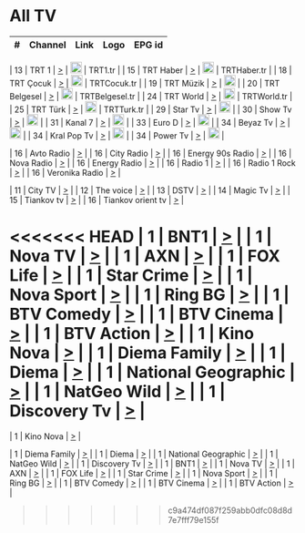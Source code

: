 <h1>All TV</h1>

| #   | Channel        | Link  | Logo | EPG id |
|:---:|:--------------:|:-----:|:----:|:------:|

| 13  | TRT 1            | [>](https://tv-trt1.medya.trt.com.tr/master.m3u8) | <img height="20" src="https://i.imgur.com/j786OLG.png"/> | TRT1.tr |
| 15  | TRT Haber        | [>](https://tv-trthaber.medya.trt.com.tr/master.m3u8) | <img height="20" src="https://i.imgur.com/OVfo8Ab.png"/> | TRTHaber.tr |
| 18  | TRT Çocuk        | [>](https://tv-trtcocuk.medya.trt.com.tr/master.m3u8) | <img height="20" src="https://i.imgur.com/QLFmD6d.png"/> | TRTCocuk.tr |
| 19  | TRT Müzik        | [>](https://tv-trtmuzik.medya.trt.com.tr/master.m3u8) | <img height="20" src="https://i.imgur.com/fIVFCEd.png"/> |
| 20  | TRT Belgesel     | [>](https://tv-trtbelgesel.medya.trt.com.tr/master.m3u8) | <img height="20" src="https://i.imgur.com/MGO87pe.png"/> | TRTBelgesel.tr |
| 24  | TRT World        | [>](https://tv-trtworld.medya.trt.com.tr/master.m3u8) | <img height="20" src="https://i.imgur.com/JEA2xpv.png"/> | TRTWorld.tr |
| 25  | TRT Türk         | [>](https://tv-trtturk.medya.trt.com.tr/master.m3u8) | <img height="20" src="https://i.imgur.com/OSTOQNw.png"/> | TRTTurk.tr |
| 29  | Star Tv   | [>](https://dogus-live.daioncdn.net/startv/startv_360p.m3u8) | <img height="20" src="https://i.imgur.com/IebUZx1.png"/> |
| 30  | Show Tv     | [>](https://ciner-live.daioncdn.net/showtv/showtv.m3u8) | <img height="20" src="https://i.imgur.com/IebUZx1.png"/> |
| 31  | Kanal 7     | [>](https://kanal7-live.daioncdn.net/kanal7/kanal7.m3u8) | <img height="20" src="https://i.imgur.com/IebUZx1.png"/> |
| 33  | Euro D    | [>](https://www.youtube.com/user/KanalD/live) | <img height="20" src="https://i.imgur.com/IebUZx1.png"/> |
| 34  | Beyaz Tv     | [>](https://beyaztv-live.daioncdn.net/beyaztv/beyaztv.m3u8) | <img height="20" src="https://i.imgur.com/IebUZx1.png"/> |
| 34  | Kral Pop Tv     | [>](https://www.youtube.com/watch?v=GuFTuKoXepw) | <img height="20" src="https://i.imgur.com/IebUZx1.png"/> |
| 34  | Power Tv     | [>](https://livetv.powerapp.com.tr/powerTV/powerhd.smil/chunklist.m3u8) | <img height="20" src="https://i.imgur.com/IebUZx1.png"/> |

| 16  | Avto Radio | [>](http://stream.metacast.eu/avtoradio.mp3.m3u) |
| 16  | City Radio | [>](http://stream.metacast.eu/city.aac.m3u) |
| 16  | Energy 90s Radio | [>](http://stream.metacast.eu/energy-90s.m3u) |
| 16  | Nova Radio | [>](http://stream.metacast.eu/nova.aac.m3u) |
| 16  | Energy Radio | [>](http://stream.metacast.eu/nrj.aac.m3u) |
| 16  | Radio 1 | [>](http://stream.metacast.eu/radio1.aac.m3u) |
| 16  | Radio 1 Rock | [>](http://stream.metacast.eu/radio1rock.aac.m3u) |
| 16  | Veronika Radio | [>](http://stream.metacast.eu/veronika.aac.m3u) |

| 11  | City TV | [>](https://tv.city.bg/play/tshls/citytv/index.m3u8) |
| 12  | The voice | [>](https://bss1.neterra.tv/thevoice/thevoice.m3u8) |
| 13  | DSTV | [>](http://46.249.95.140:8081/hls/data.m3u8) |
| 14  | Magic Tv | [>](https://bss1.neterra.tv/magictv/magictv.m3u8) |
| 15  | Tiankov tv | [>](https://streamer103.neterra.tv/tiankov-folk/live.m3u8) |
| 16  | Tiankov orient tv | [>](https://streamer103.neterra.tv/tiankov-orient/live.m3u8) |

<<<<<<< HEAD
| 1 | BNT1 | [>](https://ymkaya.xyz:37676/tv/bnt1/playlist.m3u8?wmsAuthSign=c2VydmVyX3RpbWU9Ni8xMi8yMDI1IDE6MDY6NTQgUE0maGFzaF92YWx1ZT1rSG1sdE0zeit0RlpScW5kYjdrTjVRPT0mdmFsaWRtaW51dGVzPTYw) |
| 1 | Nova TV | [>](https://ymkaya.xyz:37676/tv/novatv/playlist.m3u8?wmsAuthSign=c2VydmVyX3RpbWU9Ni8xMi8yMDI1IDE6MDc6MDMgUE0maGFzaF92YWx1ZT1LMGxaUHRaY3N6eDM2TmdCbmlpWWFnPT0mdmFsaWRtaW51dGVzPTYw) |
| 1 | AXN | [>](https://ymkaya.xyz:37676/tv/axn/playlist.m3u8?wmsAuthSign=c2VydmVyX3RpbWU9Ni8xMi8yMDI1IDE6MDc6MTMgUE0maGFzaF92YWx1ZT1XbURIRm5mM0RIVzJMMkdrVXlndm93PT0mdmFsaWRtaW51dGVzPTYw) |
| 1 | FOX Life | [>](https://ymkaya.xyz:37676/tv/foxlife/playlist.m3u8?wmsAuthSign=c2VydmVyX3RpbWU9Ni8xMi8yMDI1IDE6MDc6MjIgUE0maGFzaF92YWx1ZT0vd1ArN2IxUStuUDRwRGZzck5kRFdRPT0mdmFsaWRtaW51dGVzPTYw) |
| 1 | Star Crime | [>](https://ymkaya.xyz:37676/tv/foxcrime/playlist.m3u8?wmsAuthSign=c2VydmVyX3RpbWU9Ni8xMi8yMDI1IDE6MDc6MzIgUE0maGFzaF92YWx1ZT1LMGpzK0JYSHluQ1hDTUhqSm1BbEJRPT0mdmFsaWRtaW51dGVzPTYw) |
| 1 | Nova Sport | [>](https://ymkaya.xyz:37676/tv/novasport/playlist.m3u8?wmsAuthSign=c2VydmVyX3RpbWU9Ni8xMi8yMDI1IDE6MDc6NDIgUE0maGFzaF92YWx1ZT1EYVR1SXJzN08vUUhrYzZKQVZWOWhBPT0mdmFsaWRtaW51dGVzPTYw) |
| 1 | Ring BG | [>](https://ymkaya.xyz:37676/tv/ringbg/playlist.m3u8?wmsAuthSign=c2VydmVyX3RpbWU9Ni8xMi8yMDI1IDE6MDc6NTMgUE0maGFzaF92YWx1ZT1QZitjL0hJVEswcTZDR2c4Q2paVmlnPT0mdmFsaWRtaW51dGVzPTYw) |
| 1 | BTV Comedy | [>](https://ymkaya.xyz:37676/tv/btvcomedy/playlist.m3u8?wmsAuthSign=c2VydmVyX3RpbWU9Ni8xMi8yMDI1IDE6MDg6MDIgUE0maGFzaF92YWx1ZT10RXE0T2p5enAyTFZjZHlJU1VXbjFBPT0mdmFsaWRtaW51dGVzPTYw) |
| 1 | BTV Cinema | [>](https://ymkaya.xyz:37676/tv/btvcinema/playlist.m3u8?wmsAuthSign=c2VydmVyX3RpbWU9Ni8xMi8yMDI1IDE6MDg6MTEgUE0maGFzaF92YWx1ZT1ub1p5ckhwZ2pJdWd3K3dqdWZ5Q1h3PT0mdmFsaWRtaW51dGVzPTYw) |
| 1 | BTV Action | [>](https://ymkaya.xyz:37676/tv/btvaction/playlist.m3u8?wmsAuthSign=c2VydmVyX3RpbWU9Ni8xMi8yMDI1IDE6MDg6MjEgUE0maGFzaF92YWx1ZT1mV0h3b3c4eml0RWErbTYyWVZIYlVRPT0mdmFsaWRtaW51dGVzPTYw) |
| 1 | Kino Nova | [>](https://ymkaya.xyz:37676/tv/kinonova/playlist.m3u8?wmsAuthSign=c2VydmVyX3RpbWU9Ni8xMi8yMDI1IDE6MDg6MzAgUE0maGFzaF92YWx1ZT1SUXpIUklhZU41Wk9BaWNESnJpb2ZRPT0mdmFsaWRtaW51dGVzPTYw) |
| 1 | Diema Family | [>](https://ymkaya.xyz:37676/tv/diemafamily/playlist.m3u8?wmsAuthSign=c2VydmVyX3RpbWU9Ni8xMi8yMDI1IDE6MDg6NDAgUE0maGFzaF92YWx1ZT0zSmRQQU9pbkwxS3VDa29OYVpIcjJBPT0mdmFsaWRtaW51dGVzPTYw) |
| 1 | Diema | [>](https://ymkaya.xyz:37676/tv/diema/playlist.m3u8?wmsAuthSign=c2VydmVyX3RpbWU9Ni8xMi8yMDI1IDE6MDg6NDkgUE0maGFzaF92YWx1ZT1QL0VKZ1IyNS8xTVk3aU5Eb1BVWStBPT0mdmFsaWRtaW51dGVzPTYw) |
| 1 | National Geographic | [>](https://ymkaya.xyz:37676/tv/natgeo/playlist.m3u8?wmsAuthSign=c2VydmVyX3RpbWU9Ni8xMi8yMDI1IDE6MDk6MDAgUE0maGFzaF92YWx1ZT1XWmUwUkhXNFZFLzNiTStPY3dvY0d3PT0mdmFsaWRtaW51dGVzPTYw) |
| 1 | NatGeo Wild | [>](https://ymkaya.xyz:37676/tv/natgeowild/playlist.m3u8?wmsAuthSign=c2VydmVyX3RpbWU9Ni8xMi8yMDI1IDE6MDk6MTAgUE0maGFzaF92YWx1ZT1yY25MbjV4bDEwcWVneThyQW1TSnBBPT0mdmFsaWRtaW51dGVzPTYw) |
| 1 | Discovery Tv | [>](https://ymkaya.xyz:37676/tv/discovery/playlist.m3u8?wmsAuthSign=c2VydmVyX3RpbWU9Ni8xMi8yMDI1IDE6MDk6MjAgUE0maGFzaF92YWx1ZT1hSWREem5NVDVqSnBzMXhmUS92UFBnPT0mdmFsaWRtaW51dGVzPTYw) |
=======


| 1 | Kino Nova | [>](https://ymkaya.xyz:11336/tv/kinonova/playlist.m3u8?wmsAuthSign=c2VydmVyX3RpbWU9MS8yLzIwMjUgNDo0MDoyMCBBTSZoYXNoX3ZhbHVlPWlFS1FrWEtMMVRFM3l5YklUWUJQUHc9PSZ2YWxpZG1pbnV0ZXM9NjA=) |

| 1 | Diema Family | [>](https://ymkaya.xyz:11336/tv/diemafamily/playlist.m3u8?wmsAuthSign=c2VydmVyX3RpbWU9MS8yLzIwMjUgNDo0MDozMCBBTSZoYXNoX3ZhbHVlPUVUaTVKTldvZTF5WVVCM0YwL21kaXc9PSZ2YWxpZG1pbnV0ZXM9NjA=) |
| 1 | Diema | [>](https://ymkaya.xyz:11336/tv/diema/playlist.m3u8?wmsAuthSign=c2VydmVyX3RpbWU9MS8yLzIwMjUgNDo0MDo0MCBBTSZoYXNoX3ZhbHVlPVlYMWVJT2NuUjNpUTBsaytEUFFOS2c9PSZ2YWxpZG1pbnV0ZXM9NjA=) |
| 1 | National Geographic | [>](https://ymkaya.xyz:11336/tv/natgeo/playlist.m3u8?wmsAuthSign=c2VydmVyX3RpbWU9MS8yLzIwMjUgNDo0MTo0MSBBTSZoYXNoX3ZhbHVlPTJQTlVmcG5nYWx0M013eUhGRGxnd0E9PSZ2YWxpZG1pbnV0ZXM9NjA=) |
| 1 | NatGeo Wild | [>](https://ymkaya.xyz:11336/tv/natgeowild/playlist.m3u8?wmsAuthSign=c2VydmVyX3RpbWU9MS8yLzIwMjUgNDo0MTo1MSBBTSZoYXNoX3ZhbHVlPVl1OXZaTTliN0hGWEN3eDBYd1duNkE9PSZ2YWxpZG1pbnV0ZXM9NjA=) |
| 1 | Discovery Tv | [>](https://ymkaya.xyz:11336/tv/discovery/playlist.m3u8?wmsAuthSign=c2VydmVyX3RpbWU9MS8yLzIwMjUgNDo0MjowMSBBTSZoYXNoX3ZhbHVlPWtBQmdLNlY2RmQwWElzMVYzSDJyVkE9PSZ2YWxpZG1pbnV0ZXM9NjA=) |
| 1 | BNT1 | [>](https://ymkaya.xyz:11336/tv/bnt1/playlist.m3u8?wmsAuthSign=c2VydmVyX3RpbWU9MS8yLzIwMjUgNDozODozOCBBTSZoYXNoX3ZhbHVlPVVrMVlRQXpJWlhYeUh6ZFVpSC9NMUE9PSZ2YWxpZG1pbnV0ZXM9NjA=) |
| 1 | Nova TV | [>](https://ymkaya.xyz:11336/tv/novatv/playlist.m3u8?wmsAuthSign=c2VydmVyX3RpbWU9MS8yLzIwMjUgNDozODo0OCBBTSZoYXNoX3ZhbHVlPUVxQjh1a0ZzYkVGZU8zZDFGTzdreVE9PSZ2YWxpZG1pbnV0ZXM9NjA=) |
| 1 | AXN | [>](https://ymkaya.xyz:11336/tv/axn/playlist.m3u8?wmsAuthSign=c2VydmVyX3RpbWU9MS8yLzIwMjUgNDozODo1OCBBTSZoYXNoX3ZhbHVlPUpkWStGY1hkNXhaOVpPZ0thQ0FZL3c9PSZ2YWxpZG1pbnV0ZXM9NjA=) |
| 1 | FOX Life | [>](https://ymkaya.xyz:11336/tv/foxlife/playlist.m3u8?wmsAuthSign=c2VydmVyX3RpbWU9MS8yLzIwMjUgNDozOToxMCBBTSZoYXNoX3ZhbHVlPWt1ZDc1T3AzYlZDTjJnSy9TU0xJZlE9PSZ2YWxpZG1pbnV0ZXM9NjA=) |
| 1 | Star Crime | [>](https://ymkaya.xyz:11336/tv/foxcrime/playlist.m3u8?wmsAuthSign=c2VydmVyX3RpbWU9MS8yLzIwMjUgNDozOToyMCBBTSZoYXNoX3ZhbHVlPXIwVU45Nm9FR1l2enNkTG9TanBxbmc9PSZ2YWxpZG1pbnV0ZXM9NjA=) |
| 1 | Nova Sport | [>](https://ymkaya.xyz:11336/tv/novasport/playlist.m3u8?wmsAuthSign=c2VydmVyX3RpbWU9MS8yLzIwMjUgNDozOTozMCBBTSZoYXNoX3ZhbHVlPXlSZ0UxazVaM0xhSmc0NmR4T0c1T2c9PSZ2YWxpZG1pbnV0ZXM9NjA=) |
| 1 | Ring BG | [>](https://ymkaya.xyz:11336/tv/ringbg/playlist.m3u8?wmsAuthSign=c2VydmVyX3RpbWU9MS8yLzIwMjUgNDozOTo0MCBBTSZoYXNoX3ZhbHVlPTR4aUlFNHVUYWN4enY1WkVuOFZma2c9PSZ2YWxpZG1pbnV0ZXM9NjA=) |
| 1 | BTV Comedy | [>](https://ymkaya.xyz:11336/tv/btvcomedy/playlist.m3u8?wmsAuthSign=c2VydmVyX3RpbWU9MS8yLzIwMjUgNDozOTo1MCBBTSZoYXNoX3ZhbHVlPUtrMTJ2RHNTTUU1RFp1ZkVOdXFSK3c9PSZ2YWxpZG1pbnV0ZXM9NjA=) |
| 1 | BTV Cinema | [>](https://ymkaya.xyz:11336/tv/btvcinema/playlist.m3u8?wmsAuthSign=c2VydmVyX3RpbWU9MS8yLzIwMjUgNDozOTo1OSBBTSZoYXNoX3ZhbHVlPTZWcU9FZW56cG1NM1lrYy8xNE5NeHc9PSZ2YWxpZG1pbnV0ZXM9NjA=) |
| 1 | BTV Action | [>](https://ymkaya.xyz:11336/tv/btvaction/playlist.m3u8?wmsAuthSign=c2VydmVyX3RpbWU9MS8yLzIwMjUgNDo0MDoxMCBBTSZoYXNoX3ZhbHVlPUlDd0ErRkZVWThyMVZwR3c2REdGZ3c9PSZ2YWxpZG1pbnV0ZXM9NjA=) |
>>>>>>> c9a474df087f259abb0dfc08d8d7e7fff79e155f
